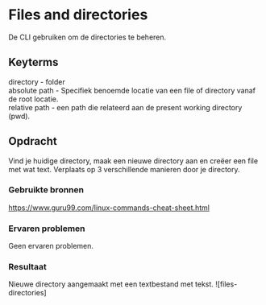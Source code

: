 # Files and directories
De CLI gebruiken om de directories te beheren. 

## Keyterms
directory - folder <br/>
absolute path - Specifiek benoemde locatie van een file of directory vanaf de root locatie. <br/>
relative path - een path die relateerd aan de present working directory (pwd).

## Opdracht
Vind je huidige directory, maak een nieuwe directory aan en creëer een file met wat text. Verplaats op 3 verschillende manieren door je directory. 

### Gebruikte bronnen
https://www.guru99.com/linux-commands-cheat-sheet.html

### Ervaren problemen
Geen ervaren problemen. 

### Resultaat
Nieuwe directory aangemaakt met een textbestand met tekst. 
![files-directories]